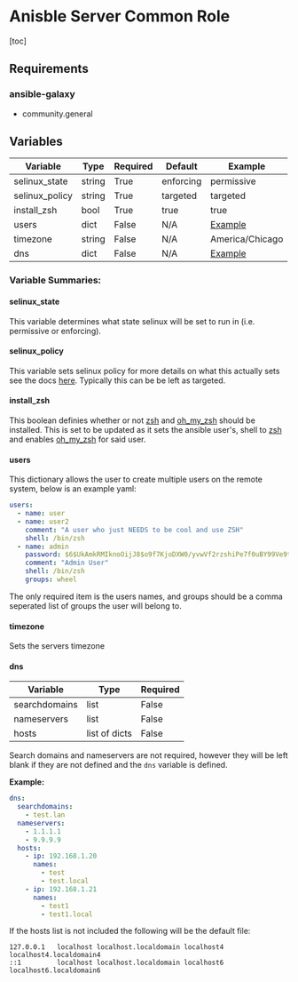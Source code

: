 # Anisble Server Common Role  
[toc]  

## Requirements
### ansible-galaxy
  - community.general

## Variables
| Variable | Type | Required | Default | Example |
|    -     |   -  |     -    |    -    |    -    |
| selinux_state | string | True | enforcing | permissive |
| selinux_policy | string | True | targeted | targeted |
| install_zsh | bool | True | true | true |
| users | dict | False | N/A | [Example](#users) |
| timezone | string | False | N/A | America/Chicago |
| dns | dict | False | N/A | [Example](#dns) |

### Variable Summaries:
#### selinux_state
This variable determines what state selinux will be set to run in (i.e. permissive or enforcing).

#### selinux_policy
This variable sets selinux policy for more details on what this actually sets see the docs [here](https://access.redhat.com/documentation/en-us/red_hat_enterprise_linux/6/html/security-enhanced_linux/chap-security-enhanced_linux-targeted_policy). Typically this can be be left as targeted.

#### install_zsh
This boolean definies whether or not [zsh](https://www.zsh.org/) and [oh_my_zsh](https://ohmyz.sh/) should be installed. This is set to be updated as it sets the ansible user's, shell to [zsh](https://www.zsh.org/) and enables [oh_my_zsh](https://ohmyz.sh/) for said user.  

#### users  
This dictionary allows the user to create multiple users on the remote system, below is an example yaml:
``` yaml
users:
  - name: user
  - name: user2
    comment: "A user who just NEEDS to be cool and use ZSH"
    shell: /bin/zsh
  - name: admin
    password: $6$UkAmkRMIknoOijJ8$o9f7KjoDXW0/yvwVf2rzshiPe7f0uBY99Ve9tn2uyIt1/U5RyV67k37tJY72TfBxzYCgk2vXWNo439jAgMyS41
    comment: "Admin User"
    shell: /bin/zsh
    groups: wheel
```
The only required item is the users names, and groups should be a comma seperated list of groups the user will belong to.

#### timezone
Sets the servers timezone

#### dns  
| Variable | Type | Required |
|    -     |   -  |     -    |
| searchdomains | list | False |
| nameservers | list | False |  
| hosts | list of dicts | False |

Search domains and nameservers are not required, however they will be left blank if they are not defined and the `dns` variable is defined.

__Example:__
``` yaml
dns:
  searchdomains:
    - test.lan
  nameservers:
    - 1.1.1.1
    - 9.9.9.9
  hosts:
    - ip: 192.168.1.20
      names:
        - test
        - test.local
    - ip: 192.168.1.21
      names:
        - test1
        - test1.local
```
If the hosts list is not included the following will be the default file:
```
127.0.0.1   localhost localhost.localdomain localhost4 localhost4.localdomain4
::1         localhost localhost.localdomain localhost6 localhost6.localdomain6
```
